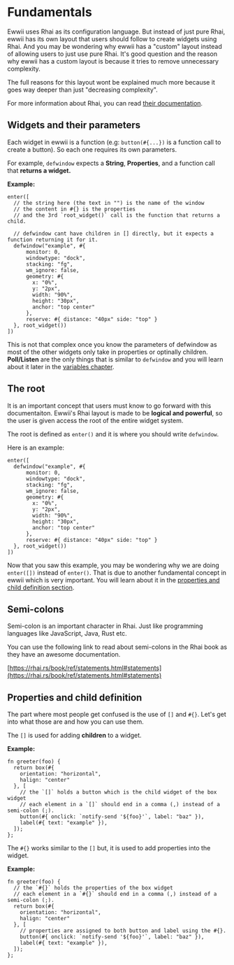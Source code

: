# Fundamentals

Ewwii uses Rhai as its configuration language. But instead of just pure Rhai, ewwii has its own layout that users should follow to create widgets using Rhai. And you may be wondering why ewwii has a "custom" layout instead of allowing users to just use pure Rhai. It's good question and the reason why ewwii has a custom layout is because it tries to remove unnecessary complexity.

The full reasons for this layout wont be explained much more because it goes way deeper than just "decreasing complexity".

For more information about Rhai, you can read [their documentation](https://rhai.rs/book/).

## Widgets and their parameters

Each widget in ewwii is a function (e.g: `button(#{...})` is a function call to create a button). So each one requires its own parameters.

For example, `defwindow` expects a **String**, **Properties**, and a function call that **returns a widget.**

**Example:**

```rust,ignore
enter([
  // the string here (the text in "") is the name of the window
  // the content in #{} is the properties
  // and the 3rd `root_widget()` call is the function that returns a child.

  // defwindow cant have children in [] directly, but it expects a function returning it for it.
  defwindow("example", #{
      monitor: 0,
      windowtype: "dock",
      stacking: "fg",
      wm_ignore: false,
      geometry: #{
        x: "0%",
        y: "2px",
        width: "90%",
        height: "30px",
        anchor: "top center"
      },
      reserve: #{ distance: "40px" side: "top" }
  }, root_widget())
])
```

This is not that complex once you know the parameters of defwindow as most of the other widgets only take in properties or optinally children. **Poll/Listen** are the only things that is similar to `defwindow` and you will learn about it later in the [variables chapter](./variables.md).

## The root

It is an important concept that users must know to go forward with this documentaiton. Ewwii's Rhai layout is made to be **logical and powerful**, so the user is given access the root of the entire widget system.

The root is defined as `enter()` and it is where you should write `defwindow`.

Here is an example:

```rust,ignore
enter([
  defwindow("example", #{
      monitor: 0,
      windowtype: "dock",
      stacking: "fg",
      wm_ignore: false,
      geometry: #{
        x: "0%",
        y: "2px",
        width: "90%",
        height: "30px",
        anchor: "top center"
      },
      reserve: #{ distance: "40px" side: "top" }
  }, root_widget())
])
```

Now that you saw this example, you may be wondering why we are doing `enter([])` instead of `enter()`. That is due to another fundamental concept in ewwii which is very important. You will learn about it in the [properties and child definition section](#properties-and-child-definition).

## Semi-colons

Semi-colon is an important character in Rhai. Just like programming languages like JavaScript, Java, Rust etc.

You can use the following link to read about semi-colons in the Rhai book as they have an awesome documentation.

[https://rhai.rs/book/ref/statements.html#statements](https://rhai.rs/book/ref/statements.html#statements)

## Properties and child definition

The part where most people get confused is the use of `[]` and `#{}`. Let's get into what those are and how you can use them.

The `[]` is used for adding **children** to a widget.

**Example:**

```rust,ignore
fn greeter(foo) {
  return box(#{
    orientation: "horizontal",
    halign: "center"
  }, [
    // the `[]` holds a button which is the child widget of the box widget
    // each element in a `[]` should end in a comma (,) instead of a semi-colon (;).
    button(#{ onclick: `notify-send '${foo}'`, label: "baz" }),
    label(#{ text: "example" }),
  ]);
};
```

The `#{}` works similar to the `[]` but, it is used to add properties into the widget.

**Example:**

```rust,ignore
fn greeter(foo) {
  // the `#{}` holds the properties of the box widget
  // each element in a `#{}` should end in a comma (,) instead of a semi-colon (;).
  return box(#{
    orientation: "horizontal",
    halign: "center"
  }, [
    // properties are assigned to both button and label using the #{}.
    button(#{ onclick: `notify-send '${foo}'`, label: "baz" }),
    label(#{ text: "example" }),
  ]);
};
```
